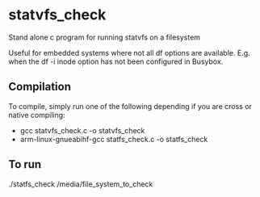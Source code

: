 # statvfs_check
Stand alone c program for running statvfs on a filesystem

Useful for embedded systems where not all df options are available. E.g. when the df -i inode option has not been configured in Busybox.

## Compilation
To compile, simply run one of the following depending if you are cross or native compiling:
* gcc statvfs_check.c -o statvfs_check
* arm-linux-gnueabihf-gcc statfs_check.c -o statfs_check

## To run
./statfs_check /media/file_system_to_check
